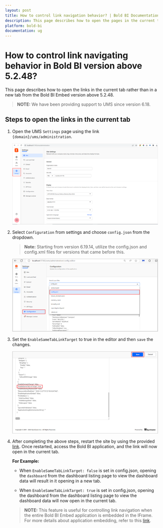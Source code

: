 ```yaml
---
layout: post
title: How to control link navigation behavior? | Bold BI Documentation
description: This page describes how to open the pages in the current tab that should open in a new tab in Bold BI application.
platform: bold-bi
documentation: ug
---
```


# How to control link navigating behavior in Bold BI version above 5.2.48?

This page describes how to open the links in the current tab rather than in a new tab from the Bold BI Embed version above 5.2.48.

> **NOTE:**  We have been providing support to UMS since version 6.18.

## Steps to open the links in the current tab

1. Open the UMS `Settings` page using the link `{domain}/ums/administration`.

    ![Manage Sites Option](/static/assets/faq/images/manage-sites-settings.png)

2. Select `Configuration` from settings and choose `config.json` from the dropdown.

   >**Note:** Starting from version 6.19.14, utilize the config.json and config.xml files for versions that came before this.

    ![Configuration Settings](/static/assets/faq/images/configuration-settings-page.png)

3. Set the `EnableSameTabLinkTarget` to true in the editor and then `save` the changes.

    ![Enable SameTab](/static/assets/faq/images/set-enable-application-true.png)

4. After completing the above steps, restart the site by using the provided [link](https://help.boldbi.com/faq/how-to-restart-the-bold-bi-embedded-application/). Once restarted, access the Bold BI application, and the link will now open in the current tab.

   **For Example:** 

   * When `EnableSameTabLinkTarget: false` is set in config.json, opening the `dashboard` from the dashboard listing page to view the dashboard data will result in it opening in a new tab. 

    * When `EnableSameTabLinkTarget: true` is set in config.json, opening the dashboard from the dashboard listing page to view the dashboard data will now open in the current tab.

   > **NOTE:** This feature is useful for controlling link navigation when the entire Bold BI Embed application is embedded in the IFrame. For more details about application embedding, refer to this [link](/embedding-options/application-embedding/).